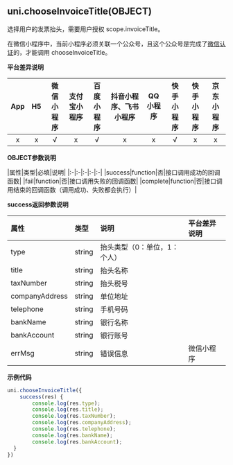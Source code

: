 ## uni.chooseInvoiceTitle(OBJECT)

选择用户的发票抬头，需要用户授权 scope.invoiceTitle。

在微信小程序中，当前小程序必须关联一个公众号，且这个公众号是完成了[微信认证](https://mp.weixin.qq.com/wiki?t=resource/res_main&id=mp1496554031_RD4xe)的，才能调用 chooseInvoiceTitle。

**平台差异说明**

|App|H5|微信小程序|支付宝小程序|百度小程序|抖音小程序、飞书小程序|QQ小程序|快手小程序|快手小程序|京东小程序|
|:-:|:-:|:-:|:-:|:-:|:-:|:-:|:-:|:-:|:-:|
|x|x|√|x|√|x|x|√|x|x|

**OBJECT参数说明**

|属性|类型|必填|说明|
|:-|:-|:-|:-|:-|
|success|function|否|接口调用成功的回调函数|
|fail|function|否|接口调用失败的回调函数|
|complete|function|否|接口调用结束的回调函数（调用成功、失败都会执行）|

**success返回参数说明**

|属性|类型|说明|平台差异说明|
|:-|:-|:-|:-|
|type|string|抬头类型（0：单位，1：个人）||
|title|string|抬头名称||
|taxNumber|string|抬头税号||
|companyAddress|string|单位地址||
|telephone|string|手机号码||
|bankName|string|银行名称||
|bankAccount|string|银行账号||
|errMsg|string|错误信息|微信小程序|

**示例代码**

```js
uni.chooseInvoiceTitle({
    success(res) {
        console.log(res.type);
        console.log(res.title);
        console.log(res.taxNumber);
        console.log(res.companyAddress);
        console.log(res.telephone);
        console.log(res.bankName);
        console.log(res.bankAccount);
  }
})
```
